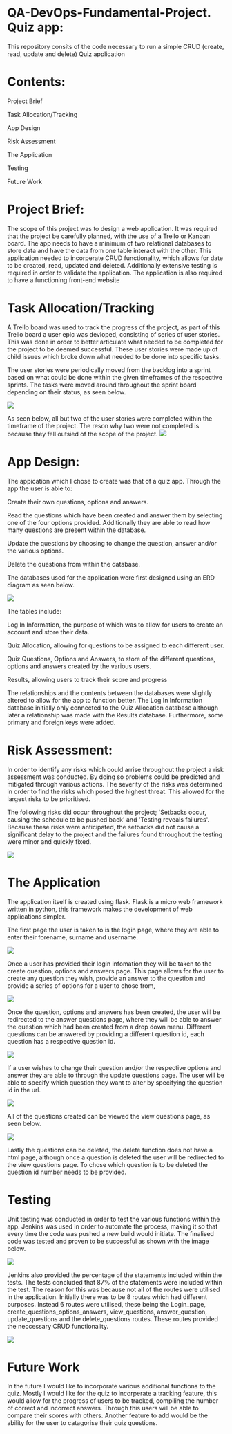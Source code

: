 # QA-DevOps-Fundamental-Project. Quiz app:
This repository consits of the code necessary to run a simple CRUD (create, read, update and delete) Quiz application

# Contents:
Project Brief

Task Allocation/Tracking

App Design

Risk Assessment

The Application

Testing

Future Work

# Project Brief:
The scope of this project was to design a web application. It was required that the project be carefully planned, with the use of a Trello or Kanban board. The app needs to have a minimum of two relational databases to store data and have the data from one table interact with the other. This application needed to incorperate CRUD functionality, which allows for date to be created, read, updated and deleted. Additionally extensive testing is required in order to validate the application. The application is also required to have a functioning front-end website

# Task Allocation/Tracking
A Trello board was used to track the progress of the project, as part of this Trello board a user epic was devloped, consisting of series of user stories. This was done in order to better articulate what needed to be completed for the project to be deemed successful. These user stories were made up of child issues which broke down what needed to be done into specific tasks.

The user stories were periodically moved from the backlog into a sprint based on what could be done within the given timeframes of the respective sprints. The tasks were moved around throughout the sprint board depending on their status, as seen below.

![](TrelloBoardScreenShot.png)

As seen below, all but two of the user stories were completed within the timeframe of the project. The reson why two were not completed is because they fell outsied of the scope of the project.
![](CompletedChildIssues.png)

# App Design:
The appication which I chose to create was that of a quiz app. Through the app the user is able to:

Create their own questions, options and answers.

Read the questions which have been created and answer them by selecting one of the four options provided. Additionally they are able to read how many questions are present within the database.

Update the questions by choosing to change the question, answer and/or the various options.

Delete the questions from within the database.


The databases used for the application were first designed using an ERD diagram as seen below.

![](ERD1screenshot.png)

The tables include:

Log In Information, the purpose of which was to allow for users to create an account and store their data.

Quiz Allocation, allowing for questions to be assigned to each different user.

Quiz Questions, Options and Answers, to store of the different questions, options and answers created by the various users.

Results, allowing users to track their score and progress

The relationships and the contents between the databases were slightly altered to allow for the app to function better. The Log In Information database initially only connected to the Quiz Allocation database although later a relationship was made with the Results database. Furthermore, some primary and foreign keys were added.

# Risk Assessment:
In order to identify any risks which could arrise throughout the project a risk assessment was conducted. By doing so problems could be predicted and mitigated through various actions. 
The severity of the risks was determined in order to find the risks which posed the highest threat. This allowed for the largest risks to be prioritised.

The following risks did occur throughout the project; 'Setbacks occur, causing the schedule to be pushed back' and 'Testing reveals failures'. Because these risks were anticipated, the setbacks did not cause a significant delay to the project and the failures found throughout the testing were minor and quickly fixed.

![](RiskAsessment.png)

# The Application
The application itself is created using flask. Flask is a micro web framework written in python, this framework makes the development of web applications simpler.

The first page the user is taken to is the login page, where they are able to enter their forename, surname and username.

![](Login.png)

Once a user has provided their login infomation they will be taken to the create question, options and answers page. This page allows for the user to create any question they wish, provide an answer to the question and provide a series of options for a user to chose from,

![](CreatingQ.png)

Once the question, options and answers has been created, the user will be redirected to the answer questions page, where they will be able to answer the question which had been created from a drop down menu. Different questions can be answered by providing a different question id, each question has a respective question id.

![](AnsweringQ.png)

If a user wishes to change their question and/or the respective options and answer they are able to through the update questions page. The user will be able to specify which question they want to alter by specifying the question id in the url.

![](updatequestions.png)

All of the questions created can be viewed the view questions page, as seen below.

![](ViewingQ.png)

Lastly the questions can be deleted, the delete function does not have a html page, although once a question is deleted the user will be redirected to the view questions page. To chose which question is to be deleted the question id number needs to be provided.


# Testing
Unit testing was conducted in order to test the various functions within the app.
Jenkins was used in order to automate the process, making it so that every time the code was pushed a new build would initiate. The finalised code was tested and proven to be successful as shown with the image below.

![](JenkinsSuccessful.png)

Jenkins also provided the percentage of the statements included within the tests. The tests concluded that 87% of the statements were included within the test. The reason for this was because not all of the routes were utilised in the application. Initially there was to be 8 routes which had different purposes. Instead 6 routes were utilised, these being the Login_page, create_questions_options_answers, view_questions, answer_question, update_questions and the delete_questions routes. These routes provided the neccessary CRUD functionality.

![](JenkinsPercent.png)
# Future Work
In the future I would like to incorporate various additional functions to the quiz. Mostly I would like for the quiz to incorperate a tracking feature, this would allow for the progress of users to be tracked, compiling the number of correct and incorrect answers. Through this users will be able to compare their scores with others. Another feature to add would be the ability for the user to catagorise their quiz questions.
